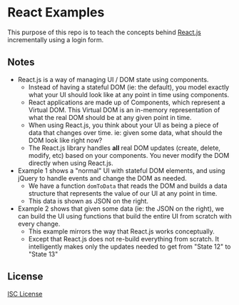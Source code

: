 # React Examples

This purpose of this repo is to teach the concepts behind [React.js]
incrementally using a login form.

[React.js]:https://reactjs.org/

## Notes

* React.js is a way of managing UI / DOM state using components.
  * Instead of having a stateful DOM (ie: the default), you model exactly
    what your UI should look like at any point in time using components.
  * React applications are made up of Components, which represent a Virtual DOM.
    This Virtual DOM is an in-memory representation of what the real DOM should
    be at any given point in time.
  * When using React.js, you think about your UI as being a piece of data that
    changes over time. ie: given some data, what should the DOM look like right now?
  * The React.js library handles **all** real DOM updates (create, delete, modify, etc)
    based on your components. You never modify the DOM directly when using React.js.
* Example 1 shows a "normal" UI with stateful DOM elements, and using jQuery to
  handle events and change the DOM as needed.
  * We have a function `domToData` that reads the DOM and builds a data structure
    that represents the value of our UI at any point in time.
  * This data is shown as JSON on the right.
* Example 2 shows that given some data (ie: the JSON on the right), we can build
  the UI using functions that build the entire UI from scratch with every change.
  * This example mirrors the way that React.js works conceptually.
  * Except that React.js does not re-build everything from scratch. It intelligently
    makes only the updates needed to get from "State 12" to "State 13"

## License

[ISC License](LICENSE.md)
